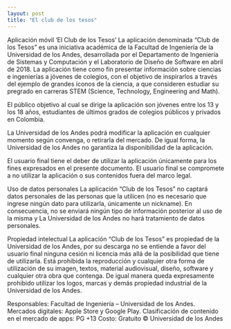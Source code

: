 ```yaml
---
layout: post
title: "El club de los tesos"
---
```


Aplicación móvil ‘El Club de los Tesos’ La aplicación denominada “Club de los Tesos” es una iniciativa académica de la Facultad de Ingeniería de la Universidad de los Andes, desarrollada por el Departamento de Ingeniería de Sistemas y Computación y el Laboratorio de Diseño de Software en abril de 2018. La aplicación tiene como fin presentar información sobre ciencias e ingenierías a jóvenes de colegios, con el objetivo de inspirarlos a través del ejemplo de grandes íconos de la ciencia, a que consideren estudiar su pregrado en carreras STEM (Science, Technology, Engineering and Math).

El público objetivo al cual se dirige la aplicación son jóvenes entre los 13 y los 18 años, estudiantes de últimos grados de colegios públicos y privados en Colombia.

La Universidad de los Andes podrá modificar la aplicación en cualquier momento según convenga, o retirarla del mercado. De igual forma, la Universidad de los Andes no garantiza la disponibilidad de la aplicación.

El usuario final tiene el deber de utilizar la aplicación únicamente para los fines expresados en el presente documento. El usuario final se compromete a no utilizar la aplicación o sus contenidos fuera del marco legal.

Uso de datos personales
La aplicación “Club de los Tesos” no captará datos personales de las personas que la utilicen (no es necesario que ingrese ningún dato para utilizarla, únicamente un nickname). En consecuencia, no se enviará ningún tipo de información posterior al uso de la misma y La Universidad de los Andes no hará tratamiento de datos personales.

Propiedad intelectual
La aplicación “Club de los Tesos” es propiedad de la Universidad de los Andes, por su descarga no se entiende a favor del usuario final ninguna cesión ni licencia más allá de la posibilidad que tiene de utilizarla. Está prohibida la reproducción y cualquier otra forma de utilización de su imagen, textos, material audiovisual, diseño, software y cualquier otra obra que contenga. De igual manera queda expresamente prohibido utilizar los logos, marcas y demás propiedad industrial de la Universidad de los Andes.

Responsables: Facultad de Ingeniería – Universidad de los Andes.
Mercados digitales: Apple Store y Google Play.
Clasificación de contenido en el mercado de apps: PG +13
Costo: Gratuito
© Universidad de los Andes